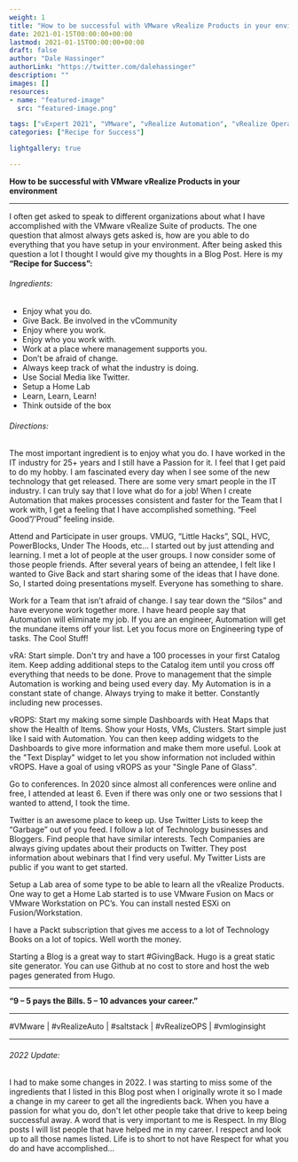 ```yaml
---
weight: 1
title: "How to be successful with VMware vRealize Products in your environment"
date: 2021-01-15T00:00:00+00:00
lastmod: 2021-01-15T00:00:00+00:00
draft: false
author: "Dale Hassinger"
authorLink: "https://twitter.com/dalehassinger"
description: ""
images: []
resources:
- name: "featured-image"
  src: "featured-image.png"

tags: ["vExpert 2021", "VMware", "vRealize Automation", "vRealize Operations", "vRealize", "Salt", "SaltStack Config", "PowerShell", "Goals", "Career", "Training"]
categories: ["Recipe for Success"]

lightgallery: true

---
```


**How to be successful with VMware vRealize Products in your environment**

<!--more-->

---

I often get asked to speak to different organizations about what I have accomplished with the VMware vRealize Suite of products. The one question that almost always gets asked is, how are you able to do everything that you have setup in your environment.  After being asked this question a lot I thought I would give my thoughts in a Blog Post. Here is my **“Recipe for Success”:**
 
###### Ingredients: 
* Enjoy what you do. 
* Give Back. Be involved in the vCommunity 
* Enjoy where you work. 
* Enjoy who you work with. 
* Work at a place where management supports you. 
* Don’t be afraid of change. 
* Always keep track of what the industry is doing. 
* Use Social Media like Twitter. 
* Setup a Home Lab 
* Learn, Learn, Learn! 
* Think outside of the box 

###### Directions: 
The most important ingredient is to enjoy what you do. I have worked in the IT industry for 25+ years and I still have a Passion for it. I feel that I get paid to do my hobby. I am fascinated every day when I see some of the new technology that get released. There are some very smart people in the IT industry. I can truly say that I love what do for a job! When I create Automation that makes processes consistent and faster for the Team that I work with, I get a feeling that I have accomplished something. “Feel Good”/’Proud” feeling inside.

Attend and Participate in user groups. VMUG, “Little Hacks”, SQL, HVC, PowerBlocks, Under The Hoods, etc...  I started out by just attending and learning. I met a lot of people at the user groups.  I now consider some of those people friends. After several years of being an attendee, I felt like I wanted to Give Back and start sharing some of the ideas that I have done.  So, I started doing presentations myself. Everyone has something to share.

Work for a Team that isn’t afraid of change. I say tear down the “Silos” and have everyone work together more. I have heard people say that Automation will eliminate my job.  If you are an engineer, Automation will get the mundane items off your list. Let you focus more on Engineering type of tasks. The Cool Stuff!  

vRA: Start simple.  Don't try and have a 100 processes in your first Catalog item. Keep adding additional steps to the Catalog item until you cross off everything that needs to be done. Prove to management that the simple Automation is working and being used every day. My Automation is in a constant state of change. Always trying to make it better. Constantly including new processes.  

vROPS: Start my making some simple Dashboards with Heat Maps that show the Health of Items.  Show your Hosts, VMs, Clusters. Start simple just like I said with Automation.  You can then keep adding widgets to the Dashboards to give more information and make them more useful. Look at the "Text Display" widget to let you show information not included within vROPS. Have a goal of using vROPS as your "Single Pane of Glass".  

Go to conferences. In 2020 since almost all conferences were online and free, I attended at least 6.  Even if there was only one or two sessions that I wanted to attend, I took the time.  

Twitter is an awesome place to keep up. Use Twitter Lists to keep the “Garbage” out of you feed. I follow a lot of Technology businesses and Bloggers.  Find people that have similar interests. Tech Companies are always giving updates about their products on Twitter. They post information about webinars that I find very useful. My Twitter Lists are public if you want to get started.  

Setup a Lab area of some type to be able to learn all the vRealize Products. One way to get a Home Lab started is to use VMware Fusion on Macs or VMware Workstation on PC’s.  You can install nested ESXi on Fusion/Workstation.  

I have a Packt subscription that gives me access to a lot of Technology Books on a lot of topics. Well worth the money.  

Starting a Blog is a great way to start #GivingBack. Hugo is a great static site generator.  You can use Github at no cost to store and host the web pages generated from Hugo.  

---

**“9 – 5 pays the Bills. 5 – 10 advances your career.”**

---

#VMware | #vRealizeAuto | #saltstack | #vRealizeOPS | #vmloginsight

---

###### 2022 Update:

I had to make some changes in 2022. I was starting to miss some of the ingredients that I listed in this Blog post when I originally wrote it so I made a change in my career to get all the ingredients back. When you have a passion for what you do, don't let other people take that drive to keep being successful away. A word that is very important to me is Respect. In my Blog posts I will list people that have helped me in my career. I respect and look up to all those names listed. Life is to short to not have Respect for what you do and have accomplished...